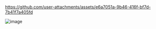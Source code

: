 


https://github.com/user-attachments/assets/e6a7051a-9b46-416f-bf7d-7b41f7a405fd


![image](https://github.com/user-attachments/assets/09e3d099-2d75-48a8-a694-fab844db9ccf)

